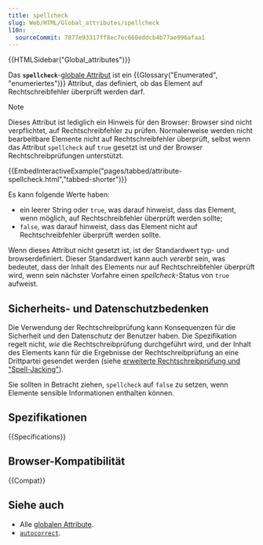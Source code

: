 ```yaml
---
title: spellcheck
slug: Web/HTML/Global_attributes/spellcheck
l10n:
  sourceCommit: 7877e93317ff8ec7ec660eddcb4b77ae996afaa1
---
```


{{HTMLSidebar("Global_attributes")}}

Das **`spellcheck`**-[globale Attribut](/de/docs/Web/HTML/Global_attributes) ist ein {{Glossary("Enumerated", "enumeriertes")}} Attribut, das definiert, ob das Element auf Rechtschreibfehler überprüft werden darf.

> [!NOTE]
> Dieses Attribut ist lediglich ein Hinweis für den Browser: Browser sind nicht verpflichtet, auf Rechtschreibfehler zu prüfen. Normalerweise werden nicht bearbeitbare Elemente nicht auf Rechtschreibfehler überprüft, selbst wenn das Attribut `spellcheck` auf `true` gesetzt ist und der Browser Rechtschreibprüfungen unterstützt.

{{EmbedInteractiveExample("pages/tabbed/attribute-spellcheck.html","tabbed-shorter")}}

Es kann folgende Werte haben:

- ein leerer String oder `true`, was darauf hinweist, dass das Element, wenn möglich, auf Rechtschreibfehler überprüft werden sollte;
- `false`, was darauf hinweist, dass das Element nicht auf Rechtschreibfehler überprüft werden sollte.

Wenn dieses Attribut nicht gesetzt ist, ist der Standardwert typ- und browserdefiniert. Dieser Standardwert kann auch _vererbt_ sein, was bedeutet, dass der Inhalt des Elements nur auf Rechtschreibfehler überprüft wird, wenn sein nächster Vorfahre einen _spellcheck_-Status von `true` aufweist.

## Sicherheits- und Datenschutzbedenken

Die Verwendung der Rechtschreibprüfung kann Konsequenzen für die Sicherheit und den Datenschutz der Benutzer haben.
Die Spezifikation regelt nicht, _wie_ die Rechtschreibprüfung durchgeführt wird, und der Inhalt des Elements kann für die Ergebnisse der Rechtschreibprüfung an eine Drittpartei gesendet werden (siehe [erweiterte Rechtschreibprüfung und "Spell-Jacking"](https://www.comparitech.com/blog/information-security/what-is-spell-jacking/)).

Sie sollten in Betracht ziehen, `spellcheck` auf `false` zu setzen, wenn Elemente sensible Informationen enthalten können.

## Spezifikationen

{{Specifications}}

## Browser-Kompatibilität

{{Compat}}

## Siehe auch

- Alle [globalen Attribute](/de/docs/Web/HTML/Global_attributes).
- [`autocorrect`](/de/docs/Web/HTML/Global_attributes/autocorrect).
